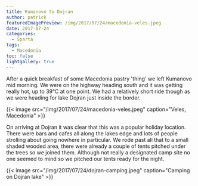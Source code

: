 ```yaml
---
title: Kumanovo to Dojran
author: patrick
featuredImagePreview: /img/2017/07/24/macedonia-veles.jpeg
date: 2017-07-24
categories:
  - Sparta
tags:
  - Macedonia
toc: false
lightgallery: true
---
```

After a quick breakfast of some Macedonia pastry 'thing' we left Kumanovo mid morning. We were on the highway heading south and it was getting really hot, up to 39°C at one point. We had a relatively short ride though as we were heading for lake Dojran just inside the border.

{{< image src="/img/2017/07/24/macedonia-veles.jpeg" caption="Veles, Macedonia" >}}

On arriving at Dojran it was clear that this was a popular holiday location. There were bars and cafes all along the lakes edge and lots of people strolling about going nowhere in particular. We rode past all that to a small shaded wooded area, there were already a couple of tents pitched under the trees so we joined them. Although not really a designated camp site no one seemed to mind so we pitched our tents ready for the night.

{{< image src="/img/2017/07/24/dojran-camping.jpeg" caption="Camping on Dojran lake" >}}
